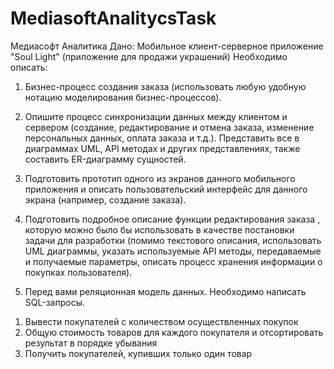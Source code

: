 # MediasoftAnalitycsTask
Медиасофт Аналитика
Дано:
Мобильное клиент-серверное приложение "Soul Light" (приложение для продажи украшений)
Необходимо описать:
1. Бизнес-процесс создания заказа (использовать любую удобную нотацию моделирования бизнес-процессов).

2. Опишите процесс синхронизации данных между клиентом и сервером (создание, редактирование и отмена заказа, изменение персональных данных, оплата заказа и т.д.). Представить все в диаграммах UML, API методах и других представлениях, также составить ER-диаграмму сущностей.

3. Подготовить прототип одного из экранов данного мобильного приложения и описать пользовательский интерфейс для данного экрана (например, создание заказа).

4. Подготовить подробное описание функции редактирования заказа , которую можно было бы использовать в качестве постановки задачи для разработки (помимо текстового описания, использовать UML диаграммы, указать используемые API методы, передаваемые и получаемые параметры, описать процесс хранения информации о покупках пользователя).

5. Перед вами реляционная модель данных. Необходимо написать SQL-запросы.

1) Вывести покупателей с количеством осуществленных покупок
2) Общую стоимость товаров для каждого покупателя и отсортировать результат в порядке убывания
3) Получить покупателей, купивших только один товар
